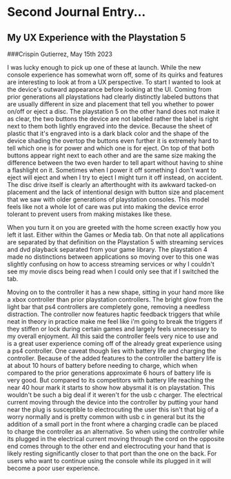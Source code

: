 # Second Journal Entry...

## My UX Experience with the Playstation 5

###Crispin Gutierrez, May 15th 2023

I was lucky enough to pick up one of these at launch. While the new console experience has somewhat worn off, some of its quirks and features are interesting to look at from a UX perspective.
To start I wanted to look at the device's outward appearance before looking at the UI.
Coming from prior generations all playstations had clearly distinctly labeled buttons that are usually different in size and placement that tell you whether to power on/off or eject a disc. The playstation 5 on the other hand does not make it as clear, the two buttons the device are not labeled rather the label is right next to them both lightly engraved into the device. Because the sheet of plastic that it's engraved into is a dark black color and the shape of the device shading the overtop the buttons even further it is extremely hard to tell which one is for power and which one is for eject. On top of that both buttons appear right next to each other and are the same size making the difference between the two even harder to tell apart without having to shine a flashlight on it. Sometimes when I power it off something I don't want to eject will eject and when I try to eject I might turn it off instead, on accident. The disc drive itself is clearly an afterthought with its awkward tacked-on placement and the lack of intentional design with button size and placement that we saw with older generations of playstation consoles. This model feels like not a whole lot of care was put into making the device error tolerant to prevent users from making mistakes like these.

When you turn it on you are greeted with the home screen exactly how you left it last. Either within the Games or Media tab. On that note all applications are separated by that definition on the Playstation 5 with streaming services and dvd playback separated from your game library.
The playstation 4 made no distinctions between applications so moving over to this one was slightly confusing on how to access streaming services or why I couldn't see my movie discs being read when I could only see that if I switched the tab.

Moving on to the controller it has a new shape, sitting in your hand more like a xbox controller than prior playstation controllers. The bright glow from the light bar that ps4 controllers are completely gone, removing a needless distraction. The controller now features haptic feedback triggers that while neat in theory in practice make me feel like i'm going to break the triggers if they stiffen or lock during certain games and largely feels unnecessary to my overall enjoyment. All this said the controller feels very nice to use and is a great user experience coming off of the already great experience using a ps4 controller. One caveat though lies with battery life and charging the controller. Because of the added features to the controller the battery life is at about 10 hours of battery before needing to charge, which when compared to the prior generations approximate 6 hours of battery life is very good. But compared to its competitors with battery life reaching the near 40 hour mark it starts to show how abysmal it is on playstation. This wouldn't be such a big deal if it weren't for the usb c charger. The electrical current moving through the device into the controller by putting your hand near the plug is susceptible to electrocuting the user this isn't that big of a worry normally and is pretty common with usb c in general but its the addition of a small port in the front where a charging cradle can be placed to charge the controller as an alternative. So when using the controller while its plugged in the electrical current moving through the cord on the opposite end comes through to the other end and electrocuting your hand that is likely resting significantly closer to that port than the one on the back. For users who want to continue using the console while its plugged in it will become a poor user experience.
